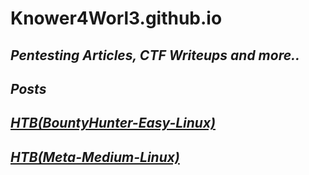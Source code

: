 Knower4Worl3.github.io
======================

_**Pentesting Articles, CTF Writeups and more..**_
---------------------------------------------------

_**Posts**_
------------


 
## _**[HTB(BountyHunter-Easy-Linux)](/HTB/BountyHunter.md)**_


## _**[HTB(Meta-Medium-Linux)](/HTB/meta.md)**_



    






